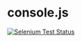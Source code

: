 # console.js

[![Selenium Test Status](https://saucelabs.com/browser-matrix/icodeforlove.svg)](https://saucelabs.com/u/icodeforlove)
